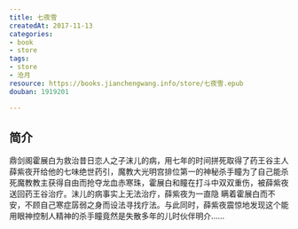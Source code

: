```yaml
---
title: 七夜雪
createdAt: 2017-11-13
categories: 
- book
- store
tags: 
- store
- 沧月
resource: https://books.jianchengwang.info/store/七夜雪.epub
douban: 1919201

---
```


## 简介

鼎剑阁霍展白为救治昔日恋人之子沫儿的病，用七年的时间拼死取得了药王谷主人薛紫夜开给他的七味绝世药引，魔教大光明宫排位第一的神秘杀手瞳为了自己能杀死魔教教主获得自由而抢夺龙血赤寒珠，霍展白和瞳在打斗中双双重伤，被薛紫夜送回药王谷治疗。沫儿的病事实上无法治疗，薛紫夜为一直隐 瞒着霍展白而不安，不顾自己寒症孱弱之身而设法寻找疗法。与此同时，薛紫夜震惊地发现这个能用眼神控制人精神的杀手瞳竟然是失散多年的儿时伙伴明介……